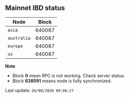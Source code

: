 ## **Mainnet** IBD status


Node | Block
--- | ---
`asia` | 640087
`australia` | 640087
`europe` | 640087
`us` | 640087


**Note**
* Block **0** mean RPC is not working. Check server status.
* Block **638591** means node is fully synchronized.


Last update: `26/08/2020 09:06:27`
